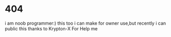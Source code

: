 # 404
i am noob programmer:)
this too i can make for owner use,but recently i can public this
thanks to Krypton-X For Help me
